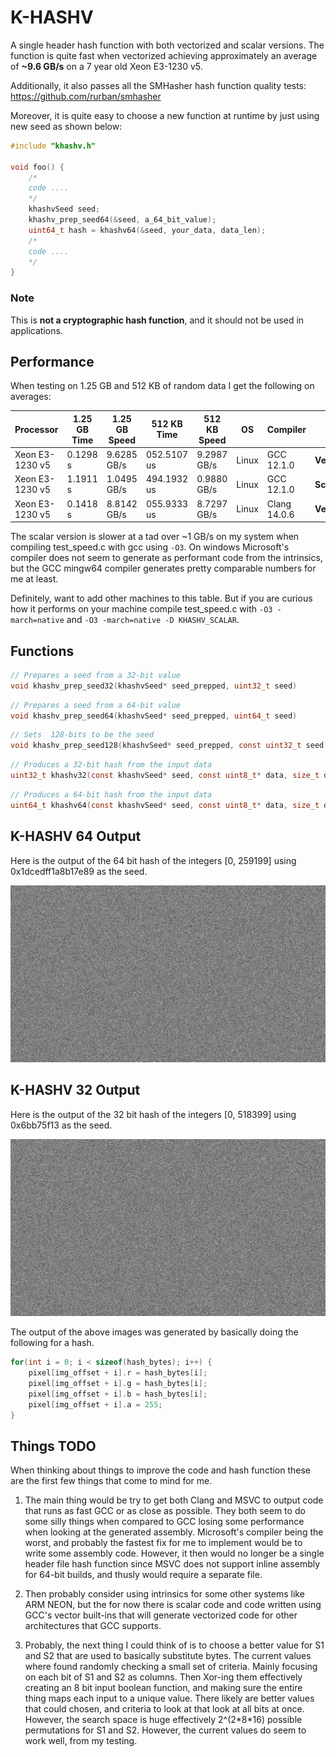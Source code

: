 # K-HASHV
A single header hash function with both vectorized and scalar versions. The function is quite fast when vectorized achieving approximately an average of **~9.6 GB/s** on a 7 year old Xeon E3-1230 v5.

Additionally, it also passes all the SMHasher hash function quality tests: https://github.com/rurban/smhasher

Moreover, it is quite easy to choose a new function at runtime by just using new seed as shown below:
```C
#include "khashv.h"

void foo() {
    /*
    code ....
    */
    khashvSeed seed;
    khashv_prep_seed64(&seed, a_64_bit_value);
    uint64_t hash = khashv64(&seed, your_data, data_len);
    /*
    code ....
    */
}
```
### Note
This is **not a cryptographic hash function**, and it should not be used in applications.

## Performance
When testing on 1.25 GB and 512 KB of random data I get the following on averages:
<table>
<thead><tr><th>Processor</th><th>1.25 GB Time</th><th>1.25 GB Speed</th> <th>512 KB Time</th><th>512 KB Speed</th><th>OS</th><th>Compiler</th><th>Type</th></tr></thead>
<tbody>
<tr> <td>Xeon E3-1230 v5</td> <td>0.1298 s</td> <td>9.6285 GB/s</td> <td>052.5107 us</td> <td>9.2987 GB/s</td><td>Linux</td><td>GCC 12.1.0</td><td><strong>Vectorized<strong></td></tr>
<tr> <td>Xeon E3-1230 v5</td> <td>1.1911 s</td> <td>1.0495 GB/s</td> <td>494.1932 us</td> <td>0.9880 GB/s</td><td>Linux</td><td>GCC 12.1.0</td><td><strong>Scalar<strong></td></tr>
<tr> <td>Xeon E3-1230 v5</td> <td>0.1418 s</td> <td>8.8142 GB/s</td> <td>055.9333 us</td> <td>8.7297 GB/s</td><td>Linux</td><td>Clang 14.0.6</td><td><strong>Vectorized<strong></td></tr>
</tbody>
</table>

The scalar version is slower at a tad over ~1 GB/s on my system when compiling test_speed.c with gcc using `-O3`.
On windows Microsoft's compiler does not seem to generate as performant code from the intrinsics, but the GCC mingw64 compiler generates pretty comparable numbers for me at least.

Definitely, want to add other machines to this table. But if you are curious how it performs on your machine compile test_speed.c with `-O3 -march=native` and `-O3 -march=native -D KHASHV_SCALAR`.

## Functions
```C
// Prepares a seed from a 32-bit value
void khashv_prep_seed32(khashvSeed* seed_prepped, uint32_t seed)
```

```C
// Prepares a seed from a 64-bit value
void khashv_prep_seed64(khashvSeed* seed_prepped, uint64_t seed)
```

```C
// Sets  128-bits to be the seed
void khashv_prep_seed128(khashvSeed* seed_prepped, const uint32_t seed[4])
```

```C
// Produces a 32-bit hash from the input data
uint32_t khashv32(const khashvSeed* seed, const uint8_t* data, size_t data_len)
```

```C
// Produces a 64-bit hash from the input data
uint64_t khashv64(const khashvSeed* seed, const uint8_t* data, size_t data_len)
```

## K-HASHV 64 Output
Here is the output of the 64 bit hash of the integers \[0, 259199\] using 0x1dcedff1a8b17e89 as the seed.

<img src="./khashv64-seed-1dcedff1a8b17e89.png" alt="drawing" width="800"/>

## K-HASHV 32 Output

Here is the output of the 32 bit hash of the integers \[0, 518399\] using 0x6bb75f13 as the seed.

<img src="./khashv32-seed-6bb75f13.png" alt="drawing" width="800"/>

The output of the above images was generated by basically doing the following for a hash.

```C
for(int i = 0; i < sizeof(hash_bytes); i++) {
    pixel[img_offset + i].r = hash_bytes[i];
    pixel[img_offset + i].g = hash_bytes[i];
    pixel[img_offset + i].b = hash_bytes[i];
    pixel[img_offset + i].a = 255;
}
```

## Things TODO
When thinking about things to improve the code and hash function these are the first few things that come to mind for me.

1. The main thing would be try to get both Clang and MSVC to output code that runs as fast GCC or as close as possible. They both seem to do some silly things when compared to GCC losing some performance when looking at the generated assembly. Microsoft's compiler being the worst, and probably the fastest fix for me to implement would be to write some assembly code. However, it then would no longer be a single header file hash function since MSVC does not support inline assembly for 64-bit builds, and thusly would require a separate file.

2. Then probably consider using intrinsics for some other systems like ARM NEON, but the for now there is scalar code and code written using GCC's vector built-ins that will generate vectorized code for other architectures that GCC supports.

3. Probably, the next thing I could think of is to choose a better value for S1 and S2 that are used to basically substitute bytes. The current values where found randomly checking a small set of criteria. Mainly focusing on each bit of S1 and S2 as columns. Then Xor-ing them effectively creating an 8 bit input boolean function, and making sure the entire thing maps each input to a unique value. There likely are better values that could chosen, and criteria to look at that look at all bits at once. However, the search space is huge effectively 2^(2\*8\*16) possible permutations for S1 and S2. However, the current values do seem to work well, from my testing.
